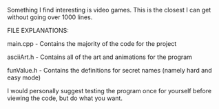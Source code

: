Something I find interesting is video games. This is the closest I can get without going over 1000 lines.

FILE EXPLANATIONS:

  main.cpp    -  Contains the majority of the code for the project

  asciiArt.h  -  Contains all of the art and animations for the program

  funValue.h  -  Contains the definitions for secret names (namely hard and easy mode)

I would personally suggest testing the program once for yourself before viewing the code, but do what you want.
